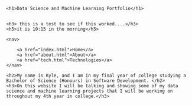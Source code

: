 <!DOCTYPE html>
<html lang="en">
<head>
    <meta charset="UTF-8">
    <meta name="viewport" content="width=device-width, initial-scale=1.0">
    <title>Data Science and Machine Learning </title>
    <link rel="stylesheet" href="main.css"/>
</head>
<body>

    <h1>Data Science and Machine Learning Portfolio</h1>


    <h3> this is a test to see if this worked....</h3>
    <h5>it is 10:15 in the morning</h5>

    <nav>

        <a href="index.html">Home</a>
        <a href="about.html">About</a>
        <a href="tech.html">Technologies</a>
    </nav>

    <h2>My name is Kyle, and I am in my final year of college studying a Bachelor of Science (Honours) in Software Development. </h2>
    <h3>On this website I will be talking and showing some of my data science and machine learning projects that I will be working on throughout my 4th year in college.</h3>





</body>
</html>